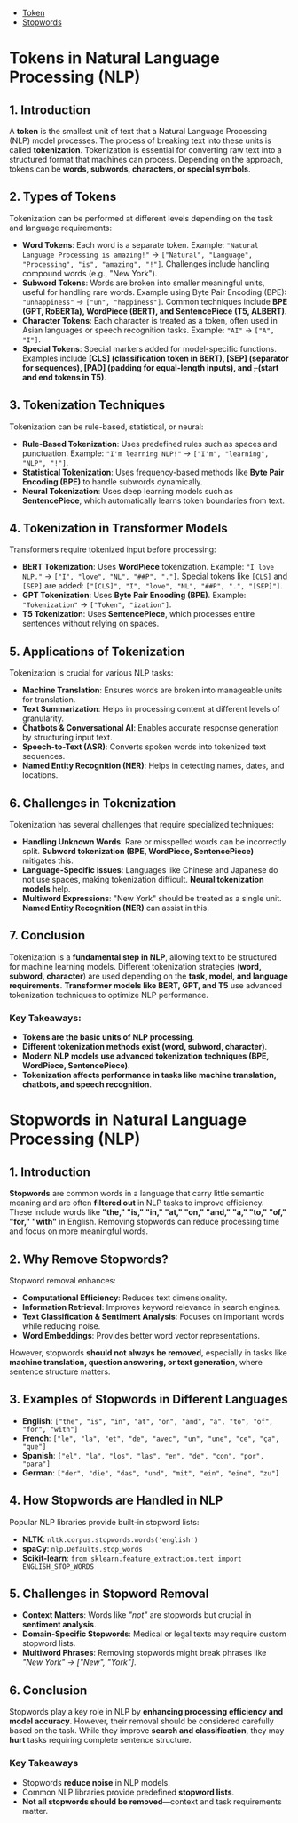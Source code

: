 - [Token](#token)
- [Stopwords](#stopwords)

<a id='token'></a>
# Tokens in Natural Language Processing (NLP)

## 1. Introduction
A **token** is the smallest unit of text that a Natural Language Processing (NLP) model processes. The process of breaking text into these units is called **tokenization**. Tokenization is essential for converting raw text into a structured format that machines can process. Depending on the approach, tokens can be **words, subwords, characters, or special symbols**.

## 2. Types of Tokens
Tokenization can be performed at different levels depending on the task and language requirements:
- **Word Tokens**: Each word is a separate token. Example: `"Natural Language Processing is amazing!"` → `["Natural", "Language", "Processing", "is", "amazing", "!"]`. Challenges include handling compound words (e.g., "New York").
- **Subword Tokens**: Words are broken into smaller meaningful units, useful for handling rare words. Example using Byte Pair Encoding (BPE): `"unhappiness"` → `["un", "happiness"]`. Common techniques include **BPE (GPT, RoBERTa), WordPiece (BERT), and SentencePiece (T5, ALBERT)**.
- **Character Tokens**: Each character is treated as a token, often used in Asian languages or speech recognition tasks. Example: `"AI"` → `["A", "I"]`.
- **Special Tokens**: Special markers added for model-specific functions. Examples include **[CLS] (classification token in BERT), [SEP] (separator for sequences), [PAD] (padding for equal-length inputs), and <s>, </s> (start and end tokens in T5)**.

## 3. Tokenization Techniques
Tokenization can be rule-based, statistical, or neural:
- **Rule-Based Tokenization**: Uses predefined rules such as spaces and punctuation. Example: `"I'm learning NLP!"` → `["I'm", "learning", "NLP", "!"]`.
- **Statistical Tokenization**: Uses frequency-based methods like **Byte Pair Encoding (BPE)** to handle subwords dynamically.
- **Neural Tokenization**: Uses deep learning models such as **SentencePiece**, which automatically learns token boundaries from text.

## 4. Tokenization in Transformer Models
Transformers require tokenized input before processing:
- **BERT Tokenization**: Uses **WordPiece** tokenization. Example: `"I love NLP."` → `["I", "love", "NL", "##P", "."]`. Special tokens like `[CLS]` and `[SEP]` are added: `["[CLS]", "I", "love", "NL", "##P", ".", "[SEP]"]`.
- **GPT Tokenization**: Uses **Byte Pair Encoding (BPE)**. Example: `"Tokenization"` → `["Token", "ization"]`.
- **T5 Tokenization**: Uses **SentencePiece**, which processes entire sentences without relying on spaces.

## 5. Applications of Tokenization
Tokenization is crucial for various NLP tasks:
- **Machine Translation**: Ensures words are broken into manageable units for translation.
- **Text Summarization**: Helps in processing content at different levels of granularity.
- **Chatbots & Conversational AI**: Enables accurate response generation by structuring input text.
- **Speech-to-Text (ASR)**: Converts spoken words into tokenized text sequences.
- **Named Entity Recognition (NER)**: Helps in detecting names, dates, and locations.

## 6. Challenges in Tokenization
Tokenization has several challenges that require specialized techniques:
- **Handling Unknown Words**: Rare or misspelled words can be incorrectly split. **Subword tokenization (BPE, WordPiece, SentencePiece)** mitigates this.
- **Language-Specific Issues**: Languages like Chinese and Japanese do not use spaces, making tokenization difficult. **Neural tokenization models** help.
- **Multiword Expressions**: "New York" should be treated as a single unit. **Named Entity Recognition (NER)** can assist in this.

## 7. Conclusion
Tokenization is a **fundamental step in NLP**, allowing text to be structured for machine learning models. Different tokenization strategies (**word, subword, character**) are used depending on the **task, model, and language requirements**. **Transformer models like BERT, GPT, and T5** use advanced tokenization techniques to optimize NLP performance.

### **Key Takeaways:**
- **Tokens are the basic units of NLP processing**.
- **Different tokenization methods exist (word, subword, character)**.
- **Modern NLP models use advanced tokenization techniques (BPE, WordPiece, SentencePiece)**.
- **Tokenization affects performance in tasks like machine translation, chatbots, and speech recognition**.
<a id='stopwords'></a>
# Stopwords in Natural Language Processing (NLP)

## 1. Introduction
**Stopwords** are common words in a language that carry little semantic meaning and are often **filtered out** in NLP tasks to improve efficiency. These include words like **"the," "is," "in," "at," "on," "and," "a," "to," "of," "for," "with"** in English. Removing stopwords can reduce processing time and focus on more meaningful words.

## 2. Why Remove Stopwords?
Stopword removal enhances:
- **Computational Efficiency**: Reduces text dimensionality.
- **Information Retrieval**: Improves keyword relevance in search engines.
- **Text Classification & Sentiment Analysis**: Focuses on important words while reducing noise.
- **Word Embeddings**: Provides better word vector representations.

However, stopwords **should not always be removed**, especially in tasks like **machine translation, question answering, or text generation**, where sentence structure matters.

## 3. Examples of Stopwords in Different Languages
- **English**: `["the", "is", "in", "at", "on", "and", "a", "to", "of", "for", "with"]`
- **French**: `["le", "la", "et", "de", "avec", "un", "une", "ce", "ça", "que"]`
- **Spanish**: `["el", "la", "los", "las", "en", "de", "con", "por", "para"]`
- **German**: `["der", "die", "das", "und", "mit", "ein", "eine", "zu"]`

## 4. How Stopwords are Handled in NLP
Popular NLP libraries provide built-in stopword lists:
- **NLTK**: `nltk.corpus.stopwords.words('english')`
- **spaCy**: `nlp.Defaults.stop_words`
- **Scikit-learn**: `from sklearn.feature_extraction.text import ENGLISH_STOP_WORDS`



## 5. Challenges in Stopword Removal
- **Context Matters**: Words like *"not"* are stopwords but crucial in **sentiment analysis**.
- **Domain-Specific Stopwords**: Medical or legal texts may require custom stopword lists.
- **Multiword Phrases**: Removing stopwords might break phrases like *"New York" → ["New", "York"]*.

## 6. Conclusion
Stopwords play a key role in NLP by **enhancing processing efficiency and model accuracy**. However, their removal should be considered carefully based on the task. While they improve **search and classification**, they may **hurt** tasks requiring complete sentence structure.

### **Key Takeaways**
- Stopwords **reduce noise** in NLP models.
- Common NLP libraries provide predefined **stopword lists**.
- **Not all stopwords should be removed**—context and task requirements matter.

